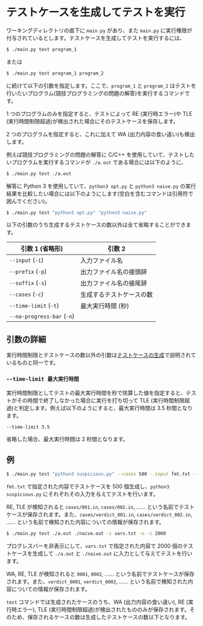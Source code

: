 # テストケースを生成してテストを実行

ワーキングディレクトリの直下に `main.py` があり、また `main.py` に実行権限が付与されているとします。テストケースを生成してテストを実行するには、

```bash
$ ./main.py test program_1
```

または

```bash
$ ./main.py test program_1 program_2
```

に続けて以下の引数を指定します。ここで、`program_1` と `program_2` はテストを行いたいプログラム(競技プログラミングの問題の解答)を実行するコマンドです。

1 つのプログラムのみを指定すると、テストによって RE (実行時エラー)や TLE (実行時間制限超過)が検出された場合にそのテストケースを保存します。

2 つのプログラムを指定すると、これに加えて WA (出力内容の食い違い)も検出します。

例えば競技プログラミングの問題の解答に C/C++ を使用していて、テストしたいプログラムを実行するコマンドが `./a.out` である場合には以下のように、

```bash
$ ./main.py test ./a.out
```

解答に Python 3 を使用していて、`python3 opt.py` と `python3 naive.py` の実行結果を比較したい場合には以下のようにします(空白を含むコマンドは引用符で囲んでください)。

```bash
$ ./main.py test "python3 opt.py" "python3 naive.py"
```

以下の引数のうち生成するテストケースの数以外は全て省略することができます。

| 引数 1 (省略形)| 引数 2 |
|---|---|
| `--input` (`-i`) | 入力ファイル名 |
| `--prefix` (`-p`) | 出力ファイル名の接頭辞 |
| `--suffix` (`-s`) | 出力ファイル名の接尾辞 |
| `--cases` (`-c`) | 生成するテストケースの数 |
| `--time-limit` (`-t`) | 最大実行時間 (秒) |
| `--no-progress-bar` (`-n`) ||

## 引数の詳細

実行時間制限とテストケースの数以外の引数は[テストケースの生成](https://github.com/naskya/testcase-generator/blob/main/docs/gen.md)で説明されているものと同一です。

### `--time-limit 最大実行時間`

実行時間制限としてテストの最大実行時間を秒で除算した値を指定すると、テストがその時間で終了しなかった場合に実行を打ち切って TLE (実行時間制限超過)と判定します。例えば以下のようにすると、最大実行時間は 3.5 秒間となります。

```
--time-limit 3.5
```

省略した場合、最大実行時間は 2 秒間となります。

## 例

```bash
$ ./main.py test "python3 suspicious.py" --cases 500 --input fmt.txt --prefix cases/ --suffix .in
```

`fmt.txt` で指定された内容でテストケースを 500 個生成し、`python3 suspicious.py` にそれぞれその入力を与えてテストを行います。

RE, TLE が検知されると `cases/001.in`, `cases/002.in`, …… という名前でテストケースが保存されます。また、`cases/verdict_001.in`, `cases/verdict_002.in`, …… という名前で検知された内容についての情報が保存されます。

```bash
$ ./main.py test ./a.out ./naive.out -i vars.txt -n -c 2000
```

プログレスバーを非表示にして、`vars.txt` で指定された内容で 2000 個のテストケースを生成して `./a.out` と `./naive.out` に入力として与えてテストを行います。

WA, RE, TLE が検知されると `0001`, `0002`, …… という名前でテストケースが保存されます。また、`verdict_0001`, `verdict_0002`, …… という名前で検知された内容についての情報が保存されます。

`test` コマンドでは生成されたケースのうち、WA (出力内容の食い違い), RE (実行時エラー), TLE (実行時間制限超過)が検出されたもののみが保存されます。そのため、保存されるケースの数は生成したテストケースの数以下となります。

